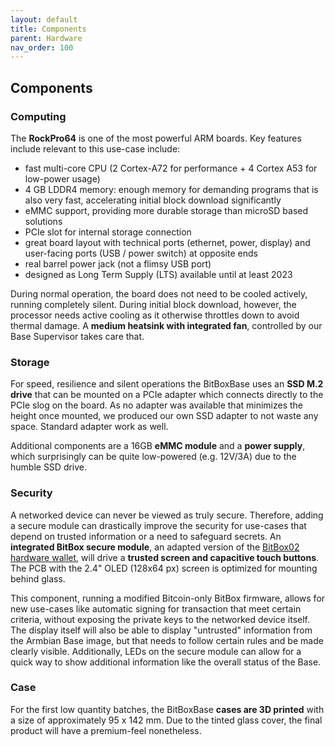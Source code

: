 ```yaml
---
layout: default
title: Components
parent: Hardware
nav_order: 100
---
```

## Components

### Computing

The **RockPro64** is one of the most powerful ARM boards.
Key features include relevant to this use-case include:

* fast multi-core CPU (2 Cortex-A72 for performance + 4 Cortex A53 for low-power usage)
* 4 GB LDDR4 memory: enough memory for demanding programs that is also very fast, accelerating initial block download significantly
* eMMC support, providing more durable storage than microSD based solutions
* PCIe slot for internal storage connection
* great board layout with technical ports (ethernet, power, display) and user-facing ports (USB / power switch) at opposite ends
* real barrel power jack (not a flimsy USB port)
* designed as Long Term Supply (LTS) available until at least 2023

During normal operation, the board does not need to be cooled actively, running completely silent.
During initial block download, however, the processor needs active cooling as it otherwise throttles down to avoid thermal damage.
A **medium heatsink with integrated fan**, controlled by our Base Supervisor takes care that.

### Storage

For speed, resilience and silent operations the BitBoxBase uses an **SSD M.2 drive** that can be mounted on a PCIe adapter which connects directly to the PCIe slog on the board.
As no adapter was available that minimizes the height once mounted, we produced our own SSD adapter to not waste any space.
Standard adapter work as well.

Additional components are a 16GB **eMMC module** and a **power supply**, which surprisingly can be quite low-powered (e.g. 12V/3A) due to the humble SSD drive.

### Security

A networked device can never be viewed as truly secure.
Therefore, adding a secure module can drastically improve the security for use-cases that depend on trusted information or a need to safeguard secrets.
An **integrated BitBox secure module**, an adapted version of the [BitBox02 hardware wallet](https://shiftcrypto.ch/bitbox02/), will drive a **trusted screen and capacitive touch buttons**.
The PCB with the 2.4" OLED (128x64 px) screen is optimized for mounting behind glass.

This component, running a modified Bitcoin-only BitBox firmware, allows for new use-cases like automatic signing for transaction that meet certain criteria, without exposing the private keys to the networked device itself.
The display itself will also be able to display "untrusted" information from the Armbian Base image, but that needs to follow certain rules and be made clearly visible.
Additionally, LEDs on the secure module can allow for a quick way to show additional information like the overall status of the Base.

### Case

For the first low quantity batches, the BitBoxBase **cases are 3D printed** with a size of approximately 95 x 142 mm.
Due to the tinted glass cover, the final product will have a premium-feel nonetheless.

